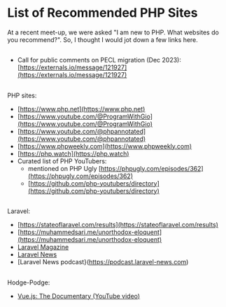 # List of Recommended PHP Sites

At a recent meet-up, we were asked "I am new to PHP. What websites do you recommend?". So, I thought I would jot down a few links here. 

##
- Call for public comments on PECL migration (Dec 2023): [https://externals.io/message/121927](https://externals.io/message/121927)

##
PHP sites:
- [https://www.php.net](https://www.php.net)
- [https://www.youtube.com/@ProgramWithGio](https://www.youtube.com/@ProgramWithGio)
- [https://www.youtube.com/@phpannotated](https://www.youtube.com/@phpannotated)
- [https://www.phpweekly.com](https://www.phpweekly.com)
- [https://php.watch](https://php.watch)
- Curated list of PHP YouTubers:
  - mentioned on PHP Ugly [https://phpugly.com/episodes/362](https://phpugly.com/episodes/362)
  - [https://github.com/php-youtubers/directory](https://github.com/php-youtubers/directory)

##
Laravel:
- [https://stateoflaravel.com/results](https://stateoflaravel.com/results)
- [https://muhammedsari.me/unorthodox-eloquent](https://muhammedsari.me/unorthodox-eloquent)
- [Laravel Magazine](https://laravelmagazine.com)
- [Laravel News](https://laravel-news.com)
- [Laravel News podcast}(https://podcast.laravel-news.com)

##
Hodge-Podge:
- [Vue.js: The Documentary (YouTube video)](https://www.youtube.com/watch?v=OrxmtDw4pVI)

